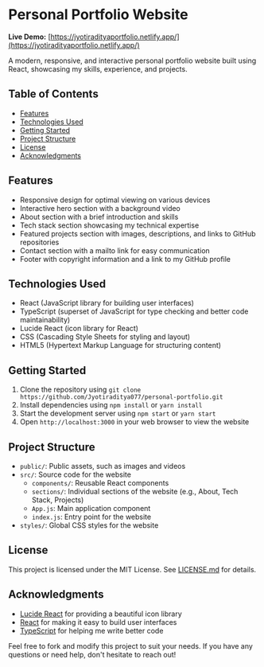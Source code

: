 # Personal Portfolio Website

**Live Demo:** [https://jyotiradityaportfolio.netlify.app/](https://jyotiradityaportfolio.netlify.app/)

A modern, responsive, and interactive personal portfolio website built using React, showcasing my skills, experience, and projects.

## Table of Contents

* [Features](#features)
* [Technologies Used](#technologies-used)
* [Getting Started](#getting-started)
* [Project Structure](#project-structure)
* [License](#license)
* [Acknowledgments](#acknowledgments)

## Features

* Responsive design for optimal viewing on various devices
* Interactive hero section with a background video
* About section with a brief introduction and skills
* Tech stack section showcasing my technical expertise
* Featured projects section with images, descriptions, and links to GitHub repositories
* Contact section with a mailto link for easy communication
* Footer with copyright information and a link to my GitHub profile

## Technologies Used

* React (JavaScript library for building user interfaces)
* TypeScript (superset of JavaScript for type checking and better code maintainability)
* Lucide React (icon library for React)
* CSS (Cascading Style Sheets for styling and layout)
* HTML5 (Hypertext Markup Language for structuring content)

## Getting Started

1. Clone the repository using `git clone https://github.com/Jyotiraditya077/personal-portfolio.git`
2. Install dependencies using `npm install` or `yarn install`
3. Start the development server using `npm start` or `yarn start`
4. Open `http://localhost:3000` in your web browser to view the website

## Project Structure

* `public/`: Public assets, such as images and videos
* `src/`: Source code for the website
	+ `components/`: Reusable React components
	+ `sections/`: Individual sections of the website (e.g., About, Tech Stack, Projects)
	+ `App.js`: Main application component
	+ `index.js`: Entry point for the website
* `styles/`: Global CSS styles for the website

## License

This project is licensed under the MIT License. See [LICENSE.md](LICENSE.md) for details.

## Acknowledgments

* [Lucide React](https://lucide.dev/) for providing a beautiful icon library
* [React](https://reactjs.org/) for making it easy to build user interfaces
* [TypeScript](https://www.typescriptlang.org/) for helping me write better code

Feel free to fork and modify this project to suit your needs. If you have any questions or need help, don't hesitate to reach out!
